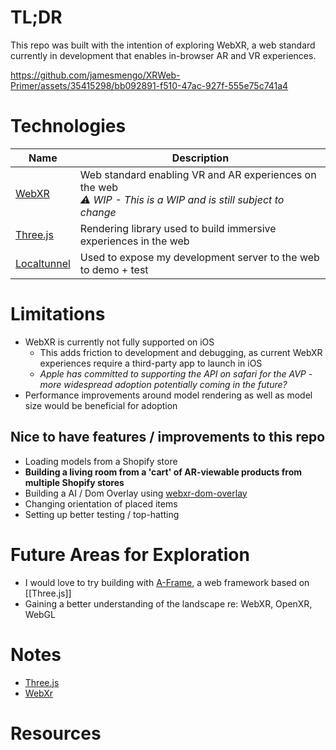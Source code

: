 # TL;DR

This repo was built with the intention of exploring WebXR, a web standard currently in development that enables in-browser AR and VR experiences.

https://github.com/jamesmengo/XRWeb-Primer/assets/35415298/bb092891-f510-47ac-927f-555e75c741a4

# Technologies
| Name | Description |
| ---- | ---- |
| [WebXR](https://immersiveweb.dev/) | Web standard enabling VR and AR experiences on the web <br>*⚠️ WIP - This is a WIP and is still subject to change* |
| [Three.js](https://threejs.org/) | Rendering library used to build immersive experiences in the web |
| [Localtunnel](https://theboroer.github.io/localtunnel-www/) | Used to expose my development server to the web to demo + test |
# Limitations
- WebXR is currently not fully supported on iOS
	- This adds friction to development and debugging, as current WebXR experiences require a third-party app to launch in iOS
	- *Apple has committed to supporting the API on safari for the AVP - more widespread adoption potentially coming in the future?*
- Performance improvements around model rendering as well as model size would be beneficial for adoption
## Nice to have features / improvements to this repo
- Loading models from a Shopify store
- **Building a living room from a 'cart' of AR-viewable products from multiple Shopify stores**
- Building a AI / Dom Overlay using [webxr-dom-overlay](https://www.w3.org/TR/webxr-dom-overlays-1/)
- Changing orientation of placed items
- Setting up better testing / top-hatting

# Future Areas for Exploration
- I would love to try building with [A-Frame](https://aframe.io/), a web framework based on [[Three.js]]
- Gaining a better understanding of the landscape re: WebXR, OpenXR, WebGL

# Notes
- [Three.js](Three.js.md)
- [WebXr](WebXr.md)

# Resources



